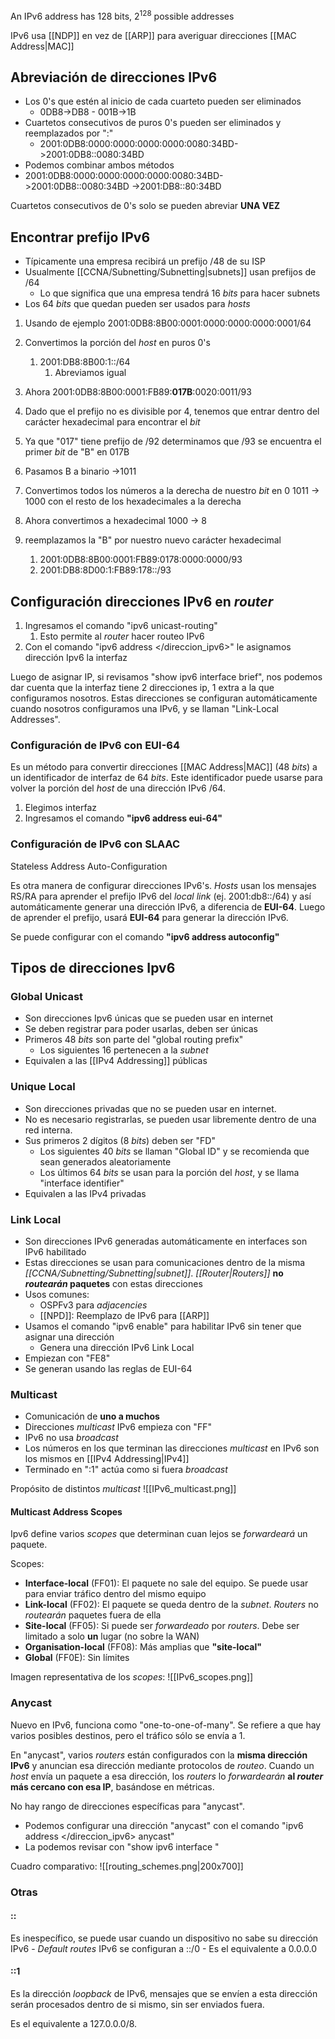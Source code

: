 An IPv6 address has 128 bits, 2<sup>128</sup> possible addresses

IPv6 usa [[NDP]] en vez de [[ARP]] para averiguar direcciones [[MAC Address|MAC]]

## Abreviación de direcciones IPv6

- Los 0's que estén al inicio de cada cuarteto pueden ser eliminados
	- 0DB8->DB8 - 001B->1B
- Cuartetos consecutivos de puros 0's pueden ser eliminados y reemplazados por ":"
	- 2001:0DB8:0000:0000:0000:0000:0080:34BD->2001:0DB8::0080:34BD
- Podemos combinar ambos métodos
- 2001:0DB8:0000:0000:0000:0000:0080:34BD->2001:0DB8::0080:34BD        ->2001:DB8::80:34BD

Cuartetos consecutivos de 0's solo se pueden abreviar **UNA VEZ**



## Encontrar prefijo IPv6

- Típicamente una empresa recibirá un prefijo /48 de su ISP
- Usualmente [[CCNA/Subnetting/Subnetting|subnets]] usan prefijos de /64
	- Lo que significa que una empresa tendrá 16 *bits* para hacer subnets
- Los 64 *bits* que quedan pueden ser usados para *hosts*

1. Usando de ejemplo 2001:0DB8:8B00:0001:0000:0000:0000:0001/64
2. Convertimos la porción del *host* en puros 0's
	1. 2001:DB8:8B00:1::/64
		1. Abreviamos igual

1. Ahora 2001:0DB8:8B00:0001:FB89:**017B**:0020:0011/93
2. Dado que el prefijo no es divisible por 4, tenemos que entrar dentro del carácter hexadecimal para encontrar el *bit*
3. Ya que "017" tiene prefijo de /92 determinamos que /93 se encuentra el primer *bit* de "B" en 017B
4. Pasamos B a binario ->1011
5. Convertimos todos los números a la derecha de nuestro *bit* en 0    1011 -> 1000 con el resto de los hexadecimales a la derecha
6. Ahora convertimos a hexadecimal 1000 -> 8
7. reemplazamos la "B" por nuestro nuevo carácter hexadecimal
	1. 2001:0DB8:8B00:0001:FB89:0178:0000:0000/93
	2. 2001:DB8:8D00:1:FB89:178::/93



## Configuración direcciones IPv6 en *router*

1. Ingresamos el comando "ipv6 unicast-routing"
	1. Esto permite al *router* hacer routeo IPv6
2. Con el comando "ipv6 address </direccion_ipv6></prefijo>" le asignamos dirección Ipv6  la interfaz

Luego de asignar IP, si revisamos "show ipv6 interface brief", nos podemos dar cuenta que la interfaz tiene 2 direcciones ip, 1 extra a la que configuramos nosotros. Estas direcciones se configuran automáticamente cuando nosotros configuramos una IPv6, y se llaman "Link-Local Addresses".


### Configuración de IPv6 con EUI-64

Es un método para convertir direcciones [[MAC Address|MAC]] (48 *bits*) a un identificador de interfaz de 64 *bits*.
Este identificador puede usarse para volver la porción del *host* de una dirección IPv6 /64.

1. Elegimos interfaz
2. Ingresamos el comando **"ipv6 address </red></prefijo> eui-64"**


### Configuración de IPv6 con SLAAC

Stateless Address Auto-Configuration

Es otra manera de configurar direcciones IPv6's.
*Hosts* usan los mensajes RS/RA para aprender el prefijo IPv6 del *local link* (ej. 2001:db8::/64)  y así automáticamente generar una dirección IPv6, a diferencia de **EUI-64**.
Luego de aprender el prefijo, usará **EUI-64** para generar la dirección IPv6.

Se puede configurar con el comando **"ipv6 address autoconfig"**


## Tipos de direcciones Ipv6

### Global Unicast

- Son direcciones Ipv6 únicas que se pueden usar en internet
- Se deben registrar para poder usarlas, deben ser únicas
- Primeros 48 *bits* son parte del "global routing prefix"
	- Los siguientes 16 pertenecen a la *subnet*
- Equivalen a las [[IPv4 Addressing]] públicas


### Unique Local

- Son direcciones privadas que no se pueden usar en internet.
- No es necesario registrarlas, se pueden usar libremente dentro de una red interna.
- Sus primeros 2 dígitos (8 *bits*) deben ser "FD"
	- Los siguientes 40 *bits* se llaman "Global ID" y se recomienda que sean generados aleatoriamente
	- Los últimos 64 *bits* se usan para la porción del *host*, y se llama "interface identifier"
- Equivalen a las IPv4 privadas


### Link Local

- Son direcciones IPv6 generadas automáticamente en interfaces son IPv6 habilitado
- Estas direcciones se usan para comunicaciones dentro de la misma *[[CCNA/Subnetting/Subnetting|subnet]]*. *[[Router|Routers]]* **no *routearán* paquetes** con estas direcciones
- Usos comunes:
	- OSPFv3 para *adjacencies*
	- [[NPD]]: Reemplazo de IPv6 para [[ARP]]
- Usamos el comando "ipv6 enable" para habilitar IPv6 sin tener que asignar una dirección
	- Genera una dirección IPv6 Link Local
- Empiezan con "FE8"
- Se generan usando las reglas de EUI-64


### Multicast

- Comunicación de **uno a muchos**
- Direcciones *multicast* IPv6 empieza con "FF"
- IPv6 no usa *broadcast*
- Los números en los que terminan las direcciones *multicast* en IPv6 son los mismos en [[IPv4 Addressing|IPv4]]
- Terminado en ":1" actúa como si fuera *broadcast*

Propósito de distintos *multicast*
![[IPv6_multicast.png]]

#### Multicast Address Scopes

Ipv6 define varios *scopes* que determinan cuan lejos se *forwardeará* un paquete.

Scopes:
- **Interface-local** (FF01): El paquete no sale del equipo. Se puede usar para enviar tráfico dentro del mismo equipo
- **Link-local** (FF02): El paquete se queda dentro de la *subnet*. *Routers* no *routearán* paquetes fuera de ella
- **Site-local** (FF05): Si puede ser *forwardeado* por *routers*. Debe ser limitado a solo **un** lugar (no sobre la WAN)
- **Organisation-local** (FF08): Más amplias que **"site-local"**
- **Global** (FF0E): Sin límites

Imagen representativa de los *scopes*:
![[IPv6_scopes.png]]



### Anycast

Nuevo en IPv6, funciona como "one-to-one-of-many".
Se refiere a que hay varios posibles destinos, pero el tráfico sólo se envía a 1. 

En "anycast", varios *routers* están configurados con la **misma dirección IPv6** y anuncian esa dirección mediante protocolos de *routeo*. Cuando un *host* envía un paquete a esa dirección, los *routers* lo *forwardearán* **al *router* más cercano con esa IP**, basándose en métricas.

No hay rango de direcciones específicas para "anycast".

- Podemos configurar una dirección "anycast" con el comando "ipv6 address </direccion_ipv6></prefijo> anycast"
- La podemos revisar con "show ipv6 interface </interfaz>"

Cuadro comparativo:
![[routing_schemes.png|200x700]]

### Otras

#### ::

Es inespecífico, se puede usar cuando un dispositivo no sabe su dirección IPv6
	- *Default routes* IPv6 se configuran a ::/0
	- Es el equivalente a 0.0.0.0

#### ::1

Es la dirección *loopback* de IPv6, mensajes que se envíen a esta dirección serán procesados dentro de si mismo, sin ser enviados fuera.

Es el equivalente a 127.0.0.0/8.